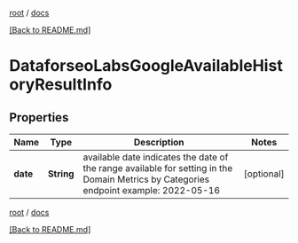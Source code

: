 [root](./../ "root") / [docs](./ "docs")

[[Back to README.md]](./../README.md "[Back to README.md]")

# DataforseoLabsGoogleAvailableHistoryResultInfo

## Properties

| Name | Type | Description | Notes |
|------------ | ------------- | ------------- | -------------|
|**date** | **String** | available date indicates the date of the range available for setting in the Domain Metrics by Categories endpoint example: 2022-05-16 |  [optional] |

[root](./../ "root") / [docs](./ "docs")

[[Back to README.md]](./../README.md "[Back to README.md]")